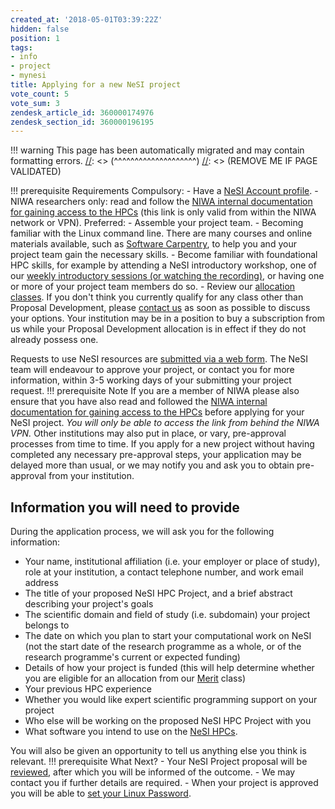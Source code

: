 ```yaml
---
created_at: '2018-05-01T03:39:22Z'
hidden: false
position: 1
tags:
- info
- project
- mynesi
title: Applying for a new NeSI project
vote_count: 5
vote_sum: 3
zendesk_article_id: 360000174976
zendesk_section_id: 360000196195
---
```




[//]: <> (REMOVE ME IF PAGE VALIDATED)
[//]: <> (vvvvvvvvvvvvvvvvvvvv)
!!! warning
    This page has been automatically migrated and may contain formatting errors.
[//]: <> (^^^^^^^^^^^^^^^^^^^^)
[//]: <> (REMOVE ME IF PAGE VALIDATED)

!!! prerequisite Requirements
     Compulsory:
     -   Have a [NeSI Account
         profile](../../Getting_Started/Accounts-Projects_and_Allocations/Creating_a_NeSI_Account_Profile.md).
     -   NIWA researchers only: read and follow the [NIWA internal
         documentation for gaining access to the
         HPCs](https://one.niwa.co.nz/display/ONE/High+Performance+Computing+Facility+Services) (this
         link is only valid from within the NIWA network or VPN).
     Preferred:
     -   Assemble your project team.
     -   Becoming familiar with the Linux command line. There are many
         courses and online materials available, such as [Software
         Carpentry](https://swcarpentry.github.io/shell-novice/), to help
         you and your project team gain the necessary skills.
     -   Become familiar with foundational HPC skills, for example by
         attending a NeSI introductory workshop, one of our [weekly
         introductory sessions (or watching the
         recording)](../../Getting_Started/Getting_Help/Introductory_Material.md),
         or having one or more of your project team members do so.
     -   Review our [allocation
         classes](../../General/NeSI_Policies/Allocation_classes.md). If
         you don't think you currently qualify for any class other than
         Proposal Development, please [contact
         us](mailto:support@nesi.org.nz) as soon as
         possible to discuss your options. Your institution may be in a
         position to buy a subscription from us while your Proposal
         Development allocation is in effect if they do not already possess
         one.

Requests to use NeSI resources are [submitted via a web
form](https://my.nesi.org.nz/). The NeSI team will endeavour to approve
your project, or contact you for more information, within 3-5 working
days of your submitting your project request.
!!! prerequisite Note
     If you are a member of NIWA please also ensure that you have also read
     and followed the [NIWA internal documentation for gaining access to
     the
     HPCs](https://one.niwa.co.nz/display/ONE/High+Performance+Computing+Facility+Services)
     before applying for your NeSI project. *You will only be able to
     access the link from behind the NIWA VPN.*
     Other institutions may also put in place, or vary, pre-approval
     processes from time to time. If you apply for a new project without
     having completed any necessary pre-approval steps, your application
     may be delayed more than usual, or we may notify you and ask you to
     obtain pre-approval from your institution.

## Information you will need to provide

During the application process, we will ask you for the following
information:

-   Your name, institutional affiliation (i.e. your employer or place of
    study), role at your institution, a contact telephone number, and
    work email address
-   The title of your proposed NeSI HPC Project, and a brief abstract
    describing your project's goals
-   The scientific domain and field of study (i.e. subdomain) your
    project belongs to
-   The date on which you plan to start your computational work on NeSI
    (not the start date of the research programme as a whole, or of the
    research programme's current or expected funding)
-   Details of how your project is funded (this will help determine
    whether you are eligible for an allocation from our
    [Merit](https://support.nesi.org.nz/hc/articles/360000175635) class)
-   Your previous HPC experience
-   Whether you would like expert scientific programming support on your
    project
-   Who else will be working on the proposed NeSI HPC Project with you
-   What software you intend to use on the [NeSI
    HPCs](https://support.nesi.org.nz/hc/articles/360000175735).

You will also be given an opportunity to tell us anything else you think
is relevant.
!!! prerequisite What Next?
     -   Your NeSI Project proposal will be
         [reviewed](../../General/NeSI_Policies/How_we_review_applications.md),
         after which you will be informed of the outcome.
     -   We may contact you if further details are required.
     -   When your project is approved you will be able to [set your Linux
         Password](../../Getting_Started/Accessing_the_HPCs/Setting_Up_and_Resetting_Your_Password.md).
